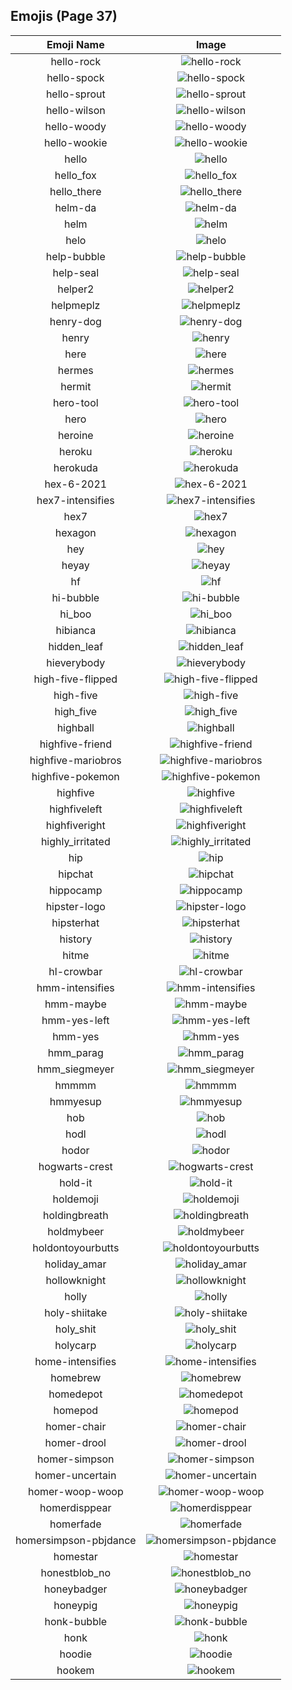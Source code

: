 
  ## Emojis (Page 37)
  |Emoji Name|Image|
  | :-: | :-: |
  |hello-rock| ![hello-rock](/output/hello-rock.gif)|
  |hello-spock| ![hello-spock](/output/hello-spock.gif)|
  |hello-sprout| ![hello-sprout](/output/hello-sprout.gif)|
  |hello-wilson| ![hello-wilson](/output/hello-wilson.png)|
  |hello-woody| ![hello-woody](/output/hello-woody.gif)|
  |hello-wookie| ![hello-wookie](/output/hello-wookie.gif)|
  |hello| ![hello](/output/hello.jpg)|
  |hello_fox| ![hello_fox](/output/hello_fox.gif)|
  |hello_there| ![hello_there](/output/hello_there.gif)|
  |helm-da| ![helm-da](/output/helm-da.png)|
  |helm| ![helm](/output/helm.png)|
  |helo| ![helo](/output/helo.jpg)|
  |help-bubble| ![help-bubble](/output/help-bubble.gif)|
  |help-seal| ![help-seal](/output/help-seal.png)|
  |helper2| ![helper2](/output/helper2.png)|
  |helpmeplz| ![helpmeplz](/output/helpmeplz.png)|
  |henry-dog| ![henry-dog](/output/henry-dog.jpg)|
  |henry| ![henry](/output/henry.png)|
  |here| ![here](/output/here.png)|
  |hermes| ![hermes](/output/hermes.png)|
  |hermit| ![hermit](/output/hermit.jpg)|
  |hero-tool| ![hero-tool](/output/hero-tool.jpg)|
  |hero| ![hero](/output/hero.png)|
  |heroine| ![heroine](/output/heroine.gif)|
  |heroku| ![heroku](/output/heroku.png)|
  |herokuda| ![herokuda](/output/herokuda.png)|
  |hex-6-2021| ![hex-6-2021](/output/hex-6-2021.png)|
  |hex7-intensifies| ![hex7-intensifies](/output/hex7-intensifies.gif)|
  |hex7| ![hex7](/output/hex7.png)|
  |hexagon| ![hexagon](/output/hexagon.png)|
  |hey| ![hey](/output/hey.png)|
  |heyay| ![heyay](/output/heyay.png)|
  |hf| ![hf](/output/hf.gif)|
  |hi-bubble| ![hi-bubble](/output/hi-bubble.gif)|
  |hi_boo| ![hi_boo](/output/hi_boo.gif)|
  |hibianca| ![hibianca](/output/hibianca.png)|
  |hidden_leaf| ![hidden_leaf](/output/hidden_leaf.jpg)|
  |hieverybody| ![hieverybody](/output/hieverybody.png)|
  |high-five-flipped| ![high-five-flipped](/output/high-five-flipped.gif)|
  |high-five| ![high-five](/output/high-five.gif)|
  |high_five| ![high_five](/output/high_five.jpg)|
  |highball| ![highball](/output/highball.png)|
  |highfive-friend| ![highfive-friend](/output/highfive-friend.png)|
  |highfive-mariobros| ![highfive-mariobros](/output/highfive-mariobros.png)|
  |highfive-pokemon| ![highfive-pokemon](/output/highfive-pokemon.gif)|
  |highfive| ![highfive](/output/highfive.png)|
  |highfiveleft| ![highfiveleft](/output/highfiveleft.gif)|
  |highfiveright| ![highfiveright](/output/highfiveright.gif)|
  |highly_irritated| ![highly_irritated](/output/highly_irritated.png)|
  |hip| ![hip](/output/hip.png)|
  |hipchat| ![hipchat](/output/hipchat.png)|
  |hippocamp| ![hippocamp](/output/hippocamp.png)|
  |hipster-logo| ![hipster-logo](/output/hipster-logo.png)|
  |hipsterhat| ![hipsterhat](/output/hipsterhat.jpg)|
  |history| ![history](/output/history.png)|
  |hitme| ![hitme](/output/hitme.jpg)|
  |hl-crowbar| ![hl-crowbar](/output/hl-crowbar.png)|
  |hmm-intensifies| ![hmm-intensifies](/output/hmm-intensifies.gif)|
  |hmm-maybe| ![hmm-maybe](/output/hmm-maybe.gif)|
  |hmm-yes-left| ![hmm-yes-left](/output/hmm-yes-left.gif)|
  |hmm-yes| ![hmm-yes](/output/hmm-yes.gif)|
  |hmm_parag| ![hmm_parag](/output/hmm_parag.jpg)|
  |hmm_siegmeyer| ![hmm_siegmeyer](/output/hmm_siegmeyer.png)|
  |hmmmm| ![hmmmm](/output/hmmmm.gif)|
  |hmmyesup| ![hmmyesup](/output/hmmyesup.gif)|
  |hob| ![hob](/output/hob.png)|
  |hodl| ![hodl](/output/hodl.jpg)|
  |hodor| ![hodor](/output/hodor.png)|
  |hogwarts-crest| ![hogwarts-crest](/output/hogwarts-crest.png)|
  |hold-it| ![hold-it](/output/hold-it.png)|
  |holdemoji| ![holdemoji](/output/holdemoji.png)|
  |holdingbreath| ![holdingbreath](/output/holdingbreath.gif)|
  |holdmybeer| ![holdmybeer](/output/holdmybeer.jpg)|
  |holdontoyourbutts| ![holdontoyourbutts](/output/holdontoyourbutts.gif)|
  |holiday_amar| ![holiday_amar](/output/holiday_amar.jpg)|
  |hollowknight| ![hollowknight](/output/hollowknight.png)|
  |holly| ![holly](/output/holly.png)|
  |holy-shiitake| ![holy-shiitake](/output/holy-shiitake.png)|
  |holy_shit| ![holy_shit](/output/holy_shit.jpg)|
  |holycarp| ![holycarp](/output/holycarp.png)|
  |home-intensifies| ![home-intensifies](/output/home-intensifies.gif)|
  |homebrew| ![homebrew](/output/homebrew.png)|
  |homedepot| ![homedepot](/output/homedepot.jpg)|
  |homepod| ![homepod](/output/homepod.png)|
  |homer-chair| ![homer-chair](/output/homer-chair.gif)|
  |homer-drool| ![homer-drool](/output/homer-drool.png)|
  |homer-simpson| ![homer-simpson](/output/homer-simpson.png)|
  |homer-uncertain| ![homer-uncertain](/output/homer-uncertain.gif)|
  |homer-woop-woop| ![homer-woop-woop](/output/homer-woop-woop.gif)|
  |homerdisppear| ![homerdisppear](/output/homerdisppear.gif)|
  |homerfade| ![homerfade](/output/homerfade.gif)|
  |homersimpson-pbjdance| ![homersimpson-pbjdance](/output/homersimpson-pbjdance.gif)|
  |homestar| ![homestar](/output/homestar.jpg)|
  |honestblob_no| ![honestblob_no](/output/honestblob_no.png)|
  |honeybadger| ![honeybadger](/output/honeybadger.png)|
  |honeypig| ![honeypig](/output/honeypig.jpg)|
  |honk-bubble| ![honk-bubble](/output/honk-bubble.gif)|
  |honk| ![honk](/output/honk.png)|
  |hoodie| ![hoodie](/output/hoodie.png)|
  |hookem| ![hookem](/output/hookem.png)|
  